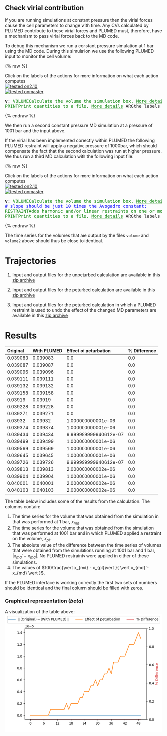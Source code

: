 Check virial contribution
-------------------------

If you are running simulations at constant pressure then the virial forces cause the cell parameters 
to change with time.  Any CVs calculated by PLUMED contribute to these virial forces and PLUMED must,
therefore, have a mechanism to pass virial forces back to the MD code. 

To debug this mechanism we run a constant pressure simulation at 1 bar using the MD code.  During this simulation
we use the following PLUMED input to monitor the cell volume:

{% raw %}
<div class="plumedInputContainer">
<div class="plumedpreheader">
<div class="headerInfo" id="value_details_working1.dat"> Click on the labels of the actions for more information on what each action computes </div>
<div class="containerBadge">
<div class="headerBadge"><a href="working1.dat.plumed.stderr"><img src="https://img.shields.io/badge/2.10-passing-green.svg" alt="tested on2.10" /></a></div>
<div class="headerBadge"><a href="working1.dat.plumed_master.stderr"><img src="https://img.shields.io/badge/master-passing-green.svg" alt="tested onmaster" /></a></div>
</div>
</div>
<pre class="plumedlisting">
<b name="working1.datv" onclick='showPath("working1.dat","working1.datv","working1.datv","black")'>v</b><span style="display:none;" id="working1.datv">The VOLUME action with label <b>v</b> calculates the following quantities:<table  align="center" frame="void" width="95%" cellpadding="5%"><tr><td width="5%"><b> Quantity </b>  </td><td width="5%"><b> Type </b>  </td><td><b> Description </b> </td></tr><tr><td width="5%">v</td><td width="5%"><font color="black">scalar</font></td><td>the volume of simulation box</td></tr></table></span>: <span class="plumedtooltip" style="color:green">VOLUME<span class="right">Calculate the volume the simulation box. <a href="https://www.plumed.org/doc-master/user-doc/html/VOLUME" style="color:green">More details</a><i></i></span></span>
<span class="plumedtooltip" style="color:green">PRINT<span class="right">Print quantities to a file. <a href="https://www.plumed.org/doc-master/user-doc/html/PRINT" style="color:green">More details</a><i></i></span></span> <span class="plumedtooltip">ARG<span class="right">the labels of the values that you would like to print to the file<i></i></span></span>=<b name="working1.datv">v</b> <span class="plumedtooltip">FILE<span class="right">the name of the file on which to output these quantities<i></i></span></span>=volume
</pre></div>

 {% endraw %} 

We then run a second constant pressure MD simulation at a pressure of 1001 bar and the input above.

If the virial has been implemented correctly within PLUMED the following PLUMED restraint will apply a negative pressure of 1000bar, which should compensate the fact that the
second calculation was run at higher pressure.  We thus run a third MD calculation with the following input file:

{% raw %}
<div class="plumedInputContainer">
<div class="plumedpreheader">
<div class="headerInfo" id="value_details_working2.dat"> Click on the labels of the actions for more information on what each action computes </div>
<div class="containerBadge">
<div class="headerBadge"><a href="working2.dat.plumed.stderr"><img src="https://img.shields.io/badge/2.10-passing-green.svg" alt="tested on2.10" /></a></div>
<div class="headerBadge"><a href="working2.dat.plumed_master.stderr"><img src="https://img.shields.io/badge/master-passing-green.svg" alt="tested onmaster" /></a></div>
</div>
</div>
<pre class="plumedlisting">
<b name="working2.datv" onclick='showPath("working2.dat","working2.datv","working2.datv","black")'>v</b><span style="display:none;" id="working2.datv">The VOLUME action with label <b>v</b> calculates the following quantities:<table  align="center" frame="void" width="95%" cellpadding="5%"><tr><td width="5%"><b> Quantity </b>  </td><td width="5%"><b> Type </b>  </td><td><b> Description </b> </td></tr><tr><td width="5%">v</td><td width="5%"><font color="black">scalar</font></td><td>the volume of simulation box</td></tr></table></span>: <span class="plumedtooltip" style="color:green">VOLUME<span class="right">Calculate the volume the simulation box. <a href="https://www.plumed.org/doc-master/user-doc/html/VOLUME" style="color:green">More details</a><i></i></span></span> 
<span style="color:blue" class="comment"># slope should be just 10 times the Avogadro constant:</span>
<span class="plumedtooltip" style="color:green">RESTRAINT<span class="right">Adds harmonic and/or linear restraints on one or more variables. <a href="https://www.plumed.org/doc-master/user-doc/html/RESTRAINT" style="color:green">More details</a><i></i></span></span> <span class="plumedtooltip">AT<span class="right">the position of the restraint<i></i></span></span>=0.0 <span class="plumedtooltip">ARG<span class="right">the values the harmonic restraint acts upon<i></i></span></span>=<b name="working2.datv">v</b> <span class="plumedtooltip">SLOPE<span class="right"> specifies that the restraint is linear and what the values of the force constants on each of the variables are<i></i></span></span>=-60.2214129
<span style="display:none;" id="working2.dat">The RESTRAINT action with label <b></b> calculates the following quantities:<table  align="center" frame="void" width="95%" cellpadding="5%"><tr><td width="5%"><b> Quantity </b>  </td><td><b> Description </b> </td></tr><tr><td width="5%">.bias</td><td>the instantaneous value of the bias potential</td></tr><tr><td width="5%">.force2</td><td>the instantaneous value of the squared force due to this bias potential</td></tr></table></span><span class="plumedtooltip" style="color:green">PRINT<span class="right">Print quantities to a file. <a href="https://www.plumed.org/doc-master/user-doc/html/PRINT" style="color:green">More details</a><i></i></span></span> <span class="plumedtooltip">ARG<span class="right">the labels of the values that you would like to print to the file<i></i></span></span>=<b name="working2.datv">v</b> <span class="plumedtooltip">FILE<span class="right">the name of the file on which to output these quantities<i></i></span></span>=volume2
</pre></div>

 {% endraw %} 

The time series for the volumes that are output by the files `volume` and `volume2` above should thus be close to identical. 

# Trajectories

 1. Input and output files for the unpeturbed calculation are available in this [zip archive](virial1_v2.10.zip)

 2. Input and output files for the peturbed calculation are available in this [zip archive](virial3_v2.10.zip)

 3. Input and output files for the peturbed calculation in which a PLUMED restraint is used to undo the effect of the changed MD parameters are available in this [zip archive](virial2_v2.10.zip)


# Results

| Original | With PLUMED | Effect of peturbation | % Difference | 
|:-------------|:--------------|:--------------|:--------------| 
| 0.039083 | 0.039083 | 0.0 | 0.0 |
| 0.039087 | 0.039087 | 0.0 | 0.0 |
| 0.039096 | 0.039096 | 0.0 | 0.0 |
| 0.039111 | 0.039111 | 0.0 | 0.0 |
| 0.039132 | 0.039132 | 0.0 | 0.0 |
| 0.039158 | 0.039158 | 0.0 | 0.0 |
| 0.03919 | 0.03919 | 0.0 | 0.0 |
| 0.039228 | 0.039228 | 0.0 | 0.0 |
| 0.039271 | 0.039271 | 0.0 | 0.0 |
| 0.03932 | 0.03932 | 1.000000000001e-06 | 0.0 |
| 0.039374 | 0.039374 | 1.000000000001e-06 | 0.0 |
| 0.039434 | 0.039434 | 9.999999999940612e-07 | 0.0 |
| 0.039499 | 0.039499 | 1.000000000001e-06 | 0.0 |
| 0.039569 | 0.039569 | 1.000000000001e-06 | 0.0 |
| 0.039645 | 0.039645 | 1.000000000001e-06 | 0.0 |
| 0.039726 | 0.039726 | 9.999999999940612e-07 | 0.0 |
| 0.039813 | 0.039813 | 2.000000000002e-06 | 0.0 |
| 0.039904 | 0.039904 | 1.000000000001e-06 | 0.0 |
| 0.040001 | 0.040001 | 2.000000000002e-06 | 0.0 |
| 0.040103 | 0.040103 | 2.000000000002e-06 | 0.0 |


The table below includes some of the results from the calculation.  The columns contain:

1. The time series for the volume that was obtained from the simulation in that was performed at 1 bar, $x_{md}$.
2. The time series for the volume that was obtained from the simulation that was performed at 1001 bar and in which PLUMED applied a restraint on the volume, $x_{pl}$.
3. The absolute value of the difference between the time series of volumes that were obtained from the simulations running at 1001 bar and 1 bar, $\vert x_{md}'-x_{md}\vert$.  No PLUMED restraints were applied in either of these simulations.
4. The values of $100\frac{\vert x_{md} - x_{pl}\vert }{ \vert x_{md}'-x_{md} \vert }$.

If the PLUMED interface is working correctly the first two sets of numbers should be identical and the final column should be filled with zeros.

### Graphical representation (_beta_)
A visualization of the table above:  
![virial_v2.10](./virial_v2.10.png)
